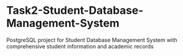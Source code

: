 # Task2-Student-Database-Management-System
PostgreSQL project for Student Database Management System with comprehensive student information and academic records
